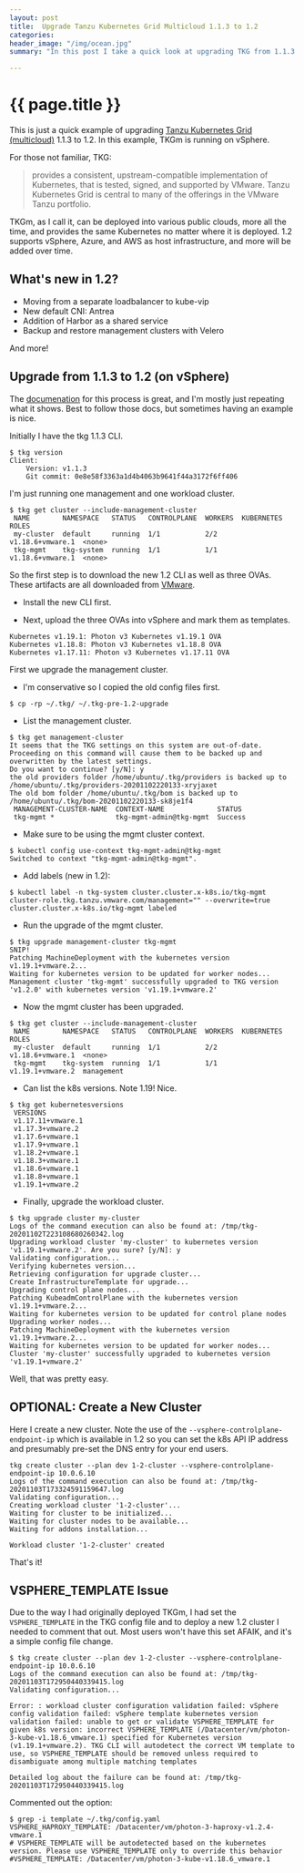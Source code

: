 ```yaml
---
layout: post
title:  Upgrade Tanzu Kubernetes Grid Multicloud 1.1.3 to 1.2
categories:
header_image: "/img/ocean.jpg"
summary: "In this post I take a quick look at upgrading TKG from 1.1.3 to 1.2 on vSphere. Once the upgrade is done, both management and workload clusters are Kubernetes 1.19!"

---
```


# {{ page.title }}

This is just a quick example of upgrading [Tanzu Kubernetes Grid (multicloud)](https://docs.vmware.com/en/VMware-Tanzu-Kubernetes-Grid/index.html) 1.1.3 to 1.2. In this example, TKGm is running on vSphere.

For those not familiar, TKG:

>provides a consistent, upstream-compatible implementation of Kubernetes, that is tested, signed, and supported by VMware. Tanzu Kubernetes Grid is central to many of the offerings in the VMware Tanzu portfolio.

TKGm, as I call it, can be deployed into various public clouds, more all the time, and provides the same Kubernetes no matter where it is deployed. 1.2 supports vSphere, Azure, and AWS as host infrastructure, and more will be added over time.

## What's new in 1.2?

* Moving from a separate loadbalancer to kube-vip
* New default CNI: Antrea
* Addition of Harbor as a shared service
* Backup and restore management clusters with Velero

And more!

## Upgrade from 1.1.3 to 1.2 (on vSphere)

The [documenation](https://docs.vmware.com/en/VMware-Tanzu-Kubernetes-Grid/1.2/vmware-tanzu-kubernetes-grid-12/GUID-upgrade-tkg-management-cluster.html) for this process is great, and I'm mostly just repeating what it shows. Best to follow those docs, but sometimes having an example is nice.

Initially I have the tkg 1.1.3 CLI.

```
$ tkg version
Client:
	Version: v1.1.3
	Git commit: 0e8e58f3363a1d4b4063b9641f44a3172f6ff406
```

I'm just running one management and one workload cluster.

```
$ tkg get cluster --include-management-cluster
 NAME        NAMESPACE   STATUS   CONTROLPLANE  WORKERS  KUBERNETES        ROLES  
 my-cluster  default     running  1/1           2/2      v1.18.6+vmware.1  <none> 
 tkg-mgmt    tkg-system  running  1/1           1/1      v1.18.6+vmware.1  <none> 
```

So the first step is to download the new 1.2 CLI as well as three OVAs. These artifacts are all downloaded from [VMware](https://my.vmware.com).

* Install the new CLI first.

* Next, upload the three OVAs into vSphere and mark them as templates.

```
Kubernetes v1.19.1: Photon v3 Kubernetes v1.19.1 OVA
Kubernetes v1.18.8: Photon v3 Kubernetes v1.18.8 OVA
Kubernetes v1.17.11: Photon v3 Kubernetes v1.17.11 OVA
```

First we upgrade the management cluster.

* I'm conservative so I copied the old config files first.

```
$ cp -rp ~/.tkg/ ~/.tkg-pre-1.2-upgrade
```

* List the management cluster.

```
$ tkg get management-cluster
It seems that the TKG settings on this system are out-of-date. Proceeding on this command will cause them to be backed up and overwritten by the latest settings.
Do you want to continue? [y/N]: y
the old providers folder /home/ubuntu/.tkg/providers is backed up to /home/ubuntu/.tkg/providers-20201102220133-xryjaxet
The old bom folder /home/ubuntu/.tkg/bom is backed up to /home/ubuntu/.tkg/bom-20201102220133-sk8je1f4
 MANAGEMENT-CLUSTER-NAME  CONTEXT-NAME             STATUS  
 tkg-mgmt *               tkg-mgmt-admin@tkg-mgmt  Success 
```

* Make sure to be using the mgmt cluster context.

```
$ kubectl config use-context tkg-mgmt-admin@tkg-mgmt 
Switched to context "tkg-mgmt-admin@tkg-mgmt".
```

* Add labels (new in 1.2):

```
$ kubectl label -n tkg-system cluster.cluster.x-k8s.io/tkg-mgmt cluster-role.tkg.tanzu.vmware.com/management="" --overwrite=true
cluster.cluster.x-k8s.io/tkg-mgmt labeled
```

* Run the upgrade of the mgmt cluster.

```
$ tkg upgrade management-cluster tkg-mgmt
SNIP!
Patching MachineDeployment with the kubernetes version v1.19.1+vmware.2...
Waiting for kubernetes version to be updated for worker nodes...
Management cluster 'tkg-mgmt' successfully upgraded to TKG version 'v1.2.0' with kubernetes version 'v1.19.1+vmware.2'
```

* Now the mgmt cluster has been upgraded.

```
$ tkg get cluster --include-management-cluster
 NAME        NAMESPACE   STATUS   CONTROLPLANE  WORKERS  KUBERNETES        ROLES      
 my-cluster  default     running  1/1           2/2      v1.18.6+vmware.1  <none>     
 tkg-mgmt    tkg-system  running  1/1           1/1      v1.19.1+vmware.2  management 
```

* Can list the k8s versions. Note 1.19! Nice.

```
$ tkg get kubernetesversions
 VERSIONS          
 v1.17.11+vmware.1 
 v1.17.3+vmware.2  
 v1.17.6+vmware.1  
 v1.17.9+vmware.1  
 v1.18.2+vmware.1  
 v1.18.3+vmware.1  
 v1.18.6+vmware.1  
 v1.18.8+vmware.1  
 v1.19.1+vmware.2  
```

* Finally, upgrade the workload cluster.

```
$ tkg upgrade cluster my-cluster
Logs of the command execution can also be found at: /tmp/tkg-20201102T223108680260342.log
Upgrading workload cluster 'my-cluster' to kubernetes version 'v1.19.1+vmware.2'. Are you sure? [y/N]: y
Validating configuration...
Verifying kubernetes version...
Retrieving configuration for upgrade cluster...
Create InfrastructureTemplate for upgrade...
Upgrading control plane nodes...
Patching KubeadmControlPlane with the kubernetes version v1.19.1+vmware.2...
Waiting for kubernetes version to be updated for control plane nodes
Upgrading worker nodes...
Patching MachineDeployment with the kubernetes version v1.19.1+vmware.2...
Waiting for kubernetes version to be updated for worker nodes...
Cluster 'my-cluster' successfully upgraded to kubernetes version 'v1.19.1+vmware.2'
```

Well, that was pretty easy.

## OPTIONAL: Create a New Cluster

Here I create a new cluster. Note the use of the `--vsphere-controlplane-endpoint-ip` which is available in 1.2 so you can set the k8s API IP address and presumably pre-set the DNS entry for your end users.

```
tkg create cluster --plan dev 1-2-cluster --vsphere-controlplane-endpoint-ip 10.0.6.10
Logs of the command execution can also be found at: /tmp/tkg-20201103T173324591159647.log
Validating configuration...
Creating workload cluster '1-2-cluster'...
Waiting for cluster to be initialized...
Waiting for cluster nodes to be available...
Waiting for addons installation...

Workload cluster '1-2-cluster' created
```

That's it!

## VSPHERE_TEMPLATE Issue

Due to the way I had originally deployed TKGm, I had set the `VSPHERE_TEMPLATE` in the TKG config file and to deploy a new 1.2 cluster I needed to comment that out. Most users won't have this set AFAIK, and it's a simple config file change.

```
$ tkg create cluster --plan dev 1-2-cluster --vsphere-controlplane-endpoint-ip 10.0.6.10
Logs of the command execution can also be found at: /tmp/tkg-20201103T172950440339415.log
Validating configuration...

Error: : workload cluster configuration validation failed: vSphere config validation failed: vSphere template kubernetes version validation failed: unable to get or validate VSPHERE_TEMPLATE for given k8s version: incorrect VSPHERE_TEMPLATE (/Datacenter/vm/photon-3-kube-v1.18.6_vmware.1) specified for Kubernetes version (v1.19.1+vmware.2). TKG CLI will autodetect the correct VM template to use, so VSPHERE_TEMPLATE should be removed unless required to disambiguate among multiple matching templates

Detailed log about the failure can be found at: /tmp/tkg-20201103T172950440339415.log
```

Commented out the option:

```
$ grep -i template ~/.tkg/config.yaml 
VSPHERE_HAPROXY_TEMPLATE: /Datacenter/vm/photon-3-haproxy-v1.2.4-vmware.1
# VSPHERE_TEMPLATE will be autodetected based on the kubernetes version. Please use VSPHERE_TEMPLATE only to override this behavior
#VSPHERE_TEMPLATE: /Datacenter/vm/photon-3-kube-v1.18.6_vmware.1
```


